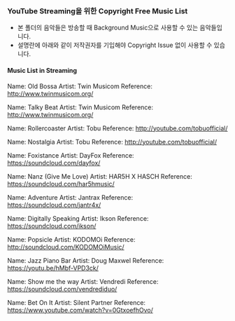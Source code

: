 ### YouTube Streaming을 위한 Copyright Free Music List

* 본 폴더의 음악들은 방송할 때 Background Music으로 사용할 수 있는 음악들입니다.
* 설명란에 아래와 같이 저작권자를 기입해야 Copyright Issue 없이 사용할 수 있습니다.

#### Music List in Streaming

Name: Old Bossa
Artist: Twin Musicom
Reference: http://www.twinmusicom.org/

Name: Talky Beat
Artist: Twin Musicom
Reference: http://www.twinmusicom.org/

Name: Rollercoaster
Artist: Tobu
Reference: http://youtube.com/tobuofficial/

Name: Nostalgia
Artist: Tobu
Reference: http://youtube.com/tobuofficial/

Name: Foxistance
Artist: DayFox
Reference: https://soundcloud.com/dayfox/

Name: Nanz (Give Me Love)
Artist:  HAR5H X HASCH
Reference: https://soundcloud.com/har5hmusic/

Name: Adventure
Artist: Jantrax
Reference: https://soundcloud.com/jantr4x/

Name: Digitally Speaking
Artist: Ikson
Reference: https://soundcloud.com/ikson/

Name: Popsicle
Artist: KODOMOi
Reference: http://soundcloud.com/KODOMOiMusic/

Name: Jazz Piano Bar
Artist: Doug Maxwel
Reference: https://youtu.be/hMbf-VPD3ck/

Name: Show me the way
Artist: Vendredi
Reference: https://soundcloud.com/vendrediduo/

Name: Bet On It
Artist: Silent Partner
Reference: https://www.youtube.com/watch?v=0GtxoefhOvo/

